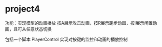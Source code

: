 # project4

功能：实现模型的动画播放 按A展示攻击动画，按R展示跑步动画，按I展示闲置动画，且可从任意状态切换

包括一个脚本
PlayerControl  实现对按键的监控和动画的播放控制